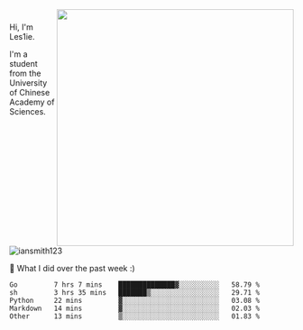 <img align="right" src="https://github-readme-stats.vercel.app/api?username=iansmith123&show_icons=true&hide_border=true" width="420">

### 
Hi, I'm Les1ie. 

I'm a student from the University of Chinese Academy of Sciences.

<img src="https://komarev.com/ghpvc/?username=iansmith123" alt="iansmith123" />




🔭 What I did over the past week :)
<!--START_SECTION:waka-->
```text
Go         7 hrs 7 mins    ██████████████▓░░░░░░░░░░   58.79 % 
sh         3 hrs 35 mins   ███████▒░░░░░░░░░░░░░░░░░   29.71 % 
Python     22 mins         ▓░░░░░░░░░░░░░░░░░░░░░░░░   03.08 % 
Markdown   14 mins         ▓░░░░░░░░░░░░░░░░░░░░░░░░   02.03 % 
Other      13 mins         ▒░░░░░░░░░░░░░░░░░░░░░░░░   01.83 % 
```
<!--END_SECTION:waka-->


<!--
**IanSmith123/IanSmith123** is a ✨ _special_ ✨ repository because its `README.md` (this file) appears on your GitHub profile.
<img src="https://github.githubassets.com/images/spinners/octocat-spinner-64.gif">

Here are some ideas to get you started:

- 🔭 I’m currently working on ...
- 🌱 I’m currently learning ...
- 👯 I’m looking to collaborate on ...
- 🤔 I’m looking for help with ...
- 💬 Ask me about ...
- 📫 How to reach me: ...
- 😄 Pronouns: ...
- ⚡ Fun fact: ...
-->
